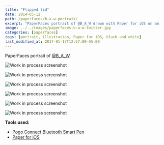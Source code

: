 ```yaml
---
title: "Flipped lid"
date: 2014-05-12
path: /paperfaces/b-a-w-portrait/
excerpt: "PaperFaces portrait of @B_A_W drawn with Paper for iOS on an iPad."
image: ../../images/paperfaces-b-a-w-twitter.jpg
categories: [paperfaces]
tags: [portrait, illustration, Paper for iOS, black and white]
last_modified_at: 2017-01-17T12:57:09-05:00
---
```


PaperFaces portrait of [@B_A_W](https://twitter.com/B_A_W).

![Work in process screenshot](../../images/paperfaces-b-a-w-process-1-lg.jpg)

![Work in process screenshot](../../images/paperfaces-b-a-w-process-2-lg.jpg)

![Work in process screenshot](../../images/paperfaces-b-a-w-process-3-lg.jpg)

![Work in process screenshot](../../images/paperfaces-b-a-w-process-4-lg.jpg)

![Work in process screenshot](../../images/paperfaces-b-a-w-process-5-lg.jpg)

![Work in process screenshot](../../images/paperfaces-b-a-w-process-6-lg.jpg)

**Tools used:**

- [Pogo Connect Bluetooth Smart Pen](https://www.amazon.com/gp/product/B009K448L4/ref=as_li_ss_tl?ie=UTF8&camp=1789&creative=390957&creativeASIN=B009K448L4&linkCode=as2&tag=mademist-20)
- [Paper for iOS](https://paper.bywetransfer.com/)

